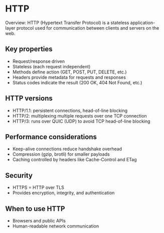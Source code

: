 # HTTP

Overview:
HTTP (Hypertext Transfer Protocol) is a stateless application-layer protocol used for communication between clients and servers on the web.

## Key properties

* Request/response driven
* Stateless (each request independent)
* Methods define action (GET, POST, PUT, DELETE, etc.)
* Headers provide metadata for requests and responses
* Status codes indicate the result (200 OK, 404 Not Found, etc.)

## HTTP versions

* HTTP/1.1: persistent connections, head-of-line blocking
* HTTP/2: multiplexing multiple requests over one TCP connection
* HTTP/3: runs over QUIC (UDP) to avoid TCP head-of-line blocking

## Performance considerations

* Keep-alive connections reduce handshake overhead
* Compression (gzip, brotli) for smaller payloads
* Caching controlled by headers like Cache-Control and ETag

## Security

* HTTPS = HTTP over TLS
* Provides encryption, integrity, and authentication

## When to use HTTP

* Browsers and public APIs
* Human-readable network communication
